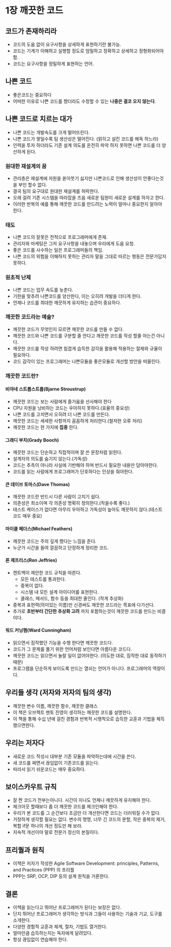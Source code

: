 # 1장 깨끗한 코드

## 코드가 존재하리라
- 코드의 도움 없이 요구사항을 상세하게 표현하기란 불가능.
- 코드는 기계가 이해하고 실행할 정도로 엄밀하고 정확하고 상세하고 정형화되어야 함.
- 코드는 요구사항을 정밀하게 표현하는 언어.

## 나쁜 코드
- 좋은코드는 중요하다
- 어떠한 이유로 나쁜 코드를 짰더라도 수정할 수 있는 **나중은 결코 오지 않는다**.

## 나쁜 코드로 치르는 대가
- 나쁜 코드는 개발속도를 크게 떨어뜨린다.
- 나쁜 코드가 쌓일수록 팀 생산성은 떨어진다. (얽히고 설킨 코드를 해독 하느라)
- 인력을 투자 하더라도 기존 설계 의도를 온전히 파악 하지 못하면 나쁜 코드를 더 양산하게 된다.

### 원대한 재설계의 꿈
- 관리층은 재설계에 자원을 쏟아붓기 싫지만 나쁜코드로 인해 생산성이 안좋다는것을 부인 할수 없다.
- 결국 팀의 요구대로 원대한 재설계를 허락한다.
- 오래 걸려 기존 시스템을 따라잡을 즈음 새로운 팀원이 새로운 설계를 하자고 한다.
- 이러한 반복의 예를 통해 깨끗한 코드를 만드려는 노력이 얼마나 중요한지 알아야 한다.

### 태도
- 나쁜 코드의 잘못은 전적으로 프로그래머에게 존재.
- 관리자와 마케팅은 그저 요구사항을 내놓으며 우리에게 도움 요청.
- 좋은 코드를 사수하는 일은 프로그래머들의 책임.
- 나쁜 코드의 위험을 이해하지 못하는 관리자 말을 그대로 따르는 행동은 전문가답지 못하다.

### 원초적 난제
- 나쁜 코드는 업무 속도를 늦춘다.
- 기한을 맞추려 나쁜코드를 양산한다, 이는 오히려 개발을 더디게 한다.
- 언제나 코드를 최대한 깨끗하게 유지하는 습관이 중요하다.

### 깨끗한 코드라는 예술?
- 깨끗한 코드가 무엇인지 모르면 깨끗한 코드를 만들 수 없다.
- 깨끗한 코드와 나쁜 코드를 구분할 줄 안다고 깨끗한 코드를 작성 할줄 아는건 아니다.
- 깨끗한 코드를 작성 하려면 힘겹게 습득한 감각을 활용해 적용하는 절제와 규율이 필요하다.
- 코드 감각이 있는 프로그래머는 나쁜모듈을 좋은모듈로 개선할 방안을 떠올린다.

### 깨끗한 코드란?

#### 비야네 스트롭스트룹(Bjarne Stroustrup)
- 깨끗한 코드는 보는 사람에게 즐거움을 선사해야 한다
- CPU 자원을 낭비하는 코드는 우아하지 못하다.(효율의 중요성)
- 나쁜 코드를 고치면서 오히려 더 나쁜 코드를 만든다.
- 깨끗한 코드는 세세한 사항까지 꼼꼼하게 처리한다.(철저한 오류 처리)
- 깨끗한 코드는 한 가지에 **집중** 한다.

#### 그래디 부치(Grady Booch)
- 깨끗한 코드는 단순하고 직접적이며 잘 쓴 문장처럼 읽힌다.
- 설계자의 의도를 숨기지 않는다.(가독성)
- 코드는 추측이 아니라 사실에 기반해야 하며 반드시 필요한 내용만 담아야한다.
- 코드를 읽는 사람에게 프로그래머가 단호하다는 인상을 줘야한다.

#### 큰 데이브 토마스(Dave Thomas)
- 깨끗한 코드란 반드시 다른 사람이 고치기 쉽다.
- 의존성은 최소이며 각 의존성 명확히 정의한다.(작을수록 좋다.)
- 테스트 케이스가 없다면 아무리 우아하고 가독성이 높아도 깨끗하지 않다.(테스트 코드 매우 중요)

#### 마이클 페더스(Michael Feathers)
- 깨끗한 코드는 주의 깊게 짰다는 느낌을 준다.
- 누군가 시간을 들여 깔끔하고 단정하게 정리한 코드.

#### 론 제프리스(Ron Jeffries)
- 켄트백이 제안한 코드 규칙을 따른다.
  - 모든 테스트를 통과한다.
  - 중복이 없다.
  - 시스템 내 모든 설계 아이디어를 표현한다.
  - 클래스, 메서드, 함수 등을 최대한 줄인다. (작게 추상화)
- 중복과 표현력(의미있는 이름)만 신경써도 깨끗한 코드라는 목표에 다가선다.
- 추가로 **초반부터 간단한 추상화 고려** 까지 포함하는것이 깨끗한 코드를 만드는 비결이다. 

#### 워드 커닝햄(Ward Cunningham)
- 읽으면서 짐작했던 기능을 수행 한다면 깨끗한 코드다.
- 코드가 그 문제를 풀기 위한 언어처럼 보인다면 아름다운 코드다.
- 깨끗한 코드는 읽으면서 놀랄 일이 없어야한다. (의도한 대로, 짐작한 대로 동작하기 때문)
- 프로그램을 단순하게 보이도록 만드는 열쇠는 언어가 아니다. 프로그래머의 역량이다.

## 우리들 생각 (저자와 저자의 팀의 생각)
- 깨끗한 변수 이름, 깨끗한 함수, 깨끗한 클래스
- 이 책은 오브젝트 멘토 진영이 생각하는 깨끗한 코드를 설명한다.
- 이 책을 통해 수십 년에 걸친 경험과 반복적 시행착오로 습득한 교훈과 기법을 체득했으면한다.

## 우리는 저자다
- 새로운 코드 작성시 대부분 기존 모듈을 파악하는대에 시간을 쓴다.
- 새 코드를 짜면서 끊임없이 기존코드를 읽는다.
- 따라서 읽기 쉬운코드는 매우 중요하다.

## 보이스카우트 규칙
- 잘 짠 코드가 전부는아니다. 시간이 지나도 언제나 깨끗하게 유지해야 한다.
- 체크아웃 할때보다 좀 더 깨끗한 코드를 체크인해야 한다.
- 우리가 본 코드를 그 순간보다 조금만 더 개선한다면 코드는 더러워질 수가 없다. 
- 거창하게 생각할 필요는 없다. 변수의 명명, 너무 긴 코드의 분할, 작은 중복의 제거, 복합 if문 하나의 개선 정도만 해 보라.
- 지속적 개선이야 말로 전문가 정신의 본질이다.

## 프리퀄과 원칙
- 이책은 저자가 작성한 Agile Software Development: principles, Patterns, and Practices (PPP) 의 프리퀄
- PPP는 SRP, OCP, DIP 등의 설계 원칙을 거론한다.

## 결론
- 이책을 읽는다고 뛰어난 프로그래머가 된다는 보장은 없다.
- 단지 뛰어난 프로그래머가 생각하는 방식과 그들이 사용하는 기술과 기교, 도구를 소개한다.
- 다양한 경험적 교훈과 체계, 절차, 기법도 열거한다. 
- 얼마만큼 습득하는지는 독자에게 달려있다.
- 항상 끊임없이 연습해야 한다.